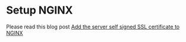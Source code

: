 # Setup NGINX

Please read this blog post [Add the server self signed SSL certificate to NGINX](https://catalin.works/blog/setup-https-local-domain-name-using-own-root-ca/#add-the-server-self-signed-ssl-certificate-to-nginx)